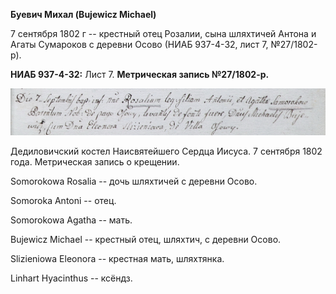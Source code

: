 **Буевич Михал (Bujewicz Michael)**

7 сентября 1802 г -- крестный отец Розалии, сына шляхтичей Антона и
Агаты Сумароков с деревни Осово (НИАБ 937-4-32, лист 7, №27/1802-р).

**НИАБ 937-4-32:** Лист 7. **Метрическая запись №27/1802-р.**

![](./media/a2813a14c8898fd2343d5952e1b3cf3c32f35992.png)

Дедиловичский костел Наисвятейшего Сердца Иисуса. 7 сентября 1802 года.
Метрическая запись о крещении.

Somorokowa Rosalia -- дочь шляхтичей с деревни Осово.

Somoroka Antoni -- отец.

Somorokowa Agatha -- мать.

Bujewicz Michael -- крестный отец, шляхтич, с деревни Осово.

Slizieniowa Eleonora -- крестная мать, шляхтянка.

Linhart Hyacinthus -- ксёндз.
